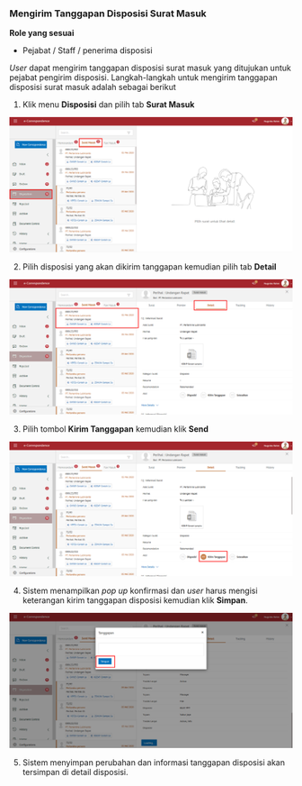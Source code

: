 ###  	**Mengirim Tanggapan Disposisi Surat Masuk**

**Role yang sesuai**

- Pejabat / Staff / penerima disposisi

 _User_ dapat mengirim tanggapan disposisi surat masuk yang ditujukan untuk pejabat pengirim disposisi. Langkah-langkah untuk mengirim tanggapan disposisi surat masuk adalah sebagai berikut


1.    Klik menu **Disposisi** dan pilih tab **Surat Masuk**

![gambar](SC_SuratMasuk/SM50.png)

2.    Pilih disposisi yang akan dikirim tanggapan kemudian pilih tab **Detail**

![gambar](SC_SuratMasuk/SM51.png)

3.    Pilih tombol **Kirim Tanggapan** kemudian klik **Send**

![gambar](SC_SuratMasuk/SM52.png)

4.    Sistem menampilkan _pop up_ konfirmasi dan _user_ harus mengisi keterangan kirim tanggapan disposisi kemudian klik **Simpan**.

![gambar](SC_SuratMasuk/SM53.png)

5.    Sistem menyimpan perubahan dan informasi tanggapan disposisi akan tersimpan di detail disposisi.
